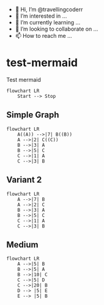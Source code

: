 - 👋 Hi, I’m @travellingcoderr
- 👀 I’m interested in ...
- 🌱 I’m currently learning ...
- 💞️ I’m looking to collaborate on ...
- 📫 How to reach me ...

<!---
travellingcoderr/travellingcoderr is a ✨ special ✨ repository because its `README.md` (this file) appears on your GitHub profile.
You can click the Preview link to take a look at your changes.
--->

# test-mermaid
Test mermaid

```mermaid
flowchart LR
    Start --> Stop
```

## Simple Graph

```mermaid
flowchart LR
    A((A)) -->|7| B((B))
    A -->|2| C((C))
    B -->|3| A
    B -->|5| C
    C -->|1| A
    C -->|3| B
```

## Variant 2

```mermaid
flowchart LR
    A -->|7| B
    A -->|2| C
    B -->|3| A
    B -->|5| C
    C -->|1| A
    C -->|3| B
```

## Medium
        
```mermaid
flowchart LR
    A -->|5| B
    B -->|5| A
    B -->|10| C
    C -->|5| D
    C -->|20| B
    D --> |5| E
    E --> |5| B
```
